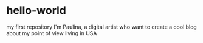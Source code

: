 # hello-world
my first repository
I'm Paulina, a digital artist who want to create a cool blog about my point of view living in USA
